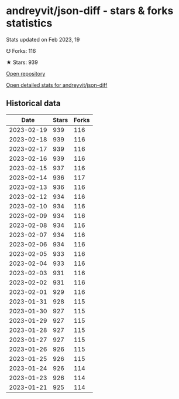 # andreyvit/json-diff - stars & forks statistics

Stats updated on Feb 2023, 19

☋ Forks: 116

★ Stars: 939

[Open repository](https://github.com/andreyvit/json-diff)

[Open detailed stats for andreyvit/json-diff](https://reviewgithub.com/rep/andreyvit/json-diff)

## Historical data
| Date | Stars | Forks |
|------|-------|-------|
| 2023-02-19 | 939 | 116 | 
| 2023-02-18 | 939 | 116 | 
| 2023-02-17 | 939 | 116 | 
| 2023-02-16 | 939 | 116 | 
| 2023-02-15 | 937 | 116 | 
| 2023-02-14 | 936 | 117 | 
| 2023-02-13 | 936 | 116 | 
| 2023-02-12 | 934 | 116 | 
| 2023-02-10 | 934 | 116 | 
| 2023-02-09 | 934 | 116 | 
| 2023-02-08 | 934 | 116 | 
| 2023-02-07 | 934 | 116 | 
| 2023-02-06 | 934 | 116 | 
| 2023-02-05 | 933 | 116 | 
| 2023-02-04 | 933 | 116 | 
| 2023-02-03 | 931 | 116 | 
| 2023-02-02 | 931 | 116 | 
| 2023-02-01 | 929 | 116 | 
| 2023-01-31 | 928 | 115 | 
| 2023-01-30 | 927 | 115 | 
| 2023-01-29 | 927 | 115 | 
| 2023-01-28 | 927 | 115 | 
| 2023-01-27 | 927 | 115 | 
| 2023-01-26 | 926 | 115 | 
| 2023-01-25 | 926 | 115 | 
| 2023-01-24 | 926 | 114 | 
| 2023-01-23 | 926 | 114 | 
| 2023-01-21 | 925 | 114 | 

